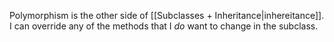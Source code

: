 Polymorphism is the other side of [[Subclasses + Inheritance|inhereitance]]. I can override any of the methods that I _do_ want to change in the subclass. 